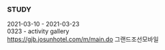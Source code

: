 ### STUDY ###
2021-03-10 - 2021-03-23
<br>
0323 - activity gallery
<br>
https://gjb.josunhotel.com/m/main.do 그랜드조선모바일